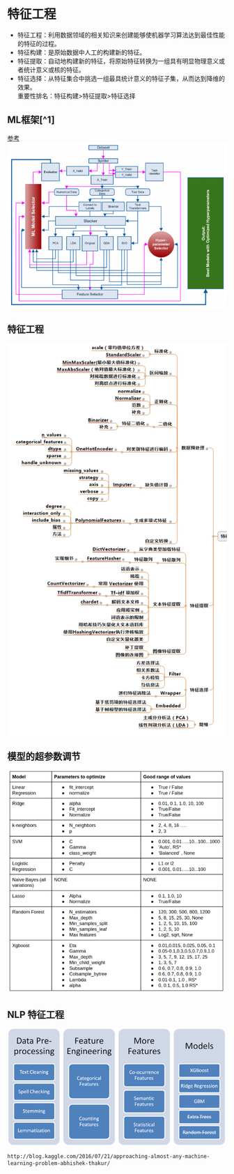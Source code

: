 # 特征工程

* 特征工程：利用数据领域的相关知识来创建能够使机器学习算法达到最佳性能的特征的过程。
* 特征构建：是原始数据中人工的构建新的特征。
* 特征提取：自动地构建新的特征，将原始特征转换为一组具有明显物理意义或者统计意义或核的特征。  
* 特征选择：从特征集合中挑选一组最具统计意义的特征子集，从而达到降维的效果。  
  重要性排名：特征构建&gt;特征提取&gt;特征选择

## ML框架[^1]

[参考](http://blog.kaggle.com/2016/07/21/approaching-almost-any-machine-learning-problem-abhishek-thakur/)  
![](/assets/ML_Framework.png)

## 特征工程

![](/assets/FeatureProject.png)

## 模型的超参数调节

![](/assets/ML_hyperparameter_selection.png)

## NLP 特征工程

![](/assets/NLP_Feature_Project.png)

```
http://blog.kaggle.com/2016/07/21/approaching-almost-any-machine-learning-problem-abhishek-thakur/
```



